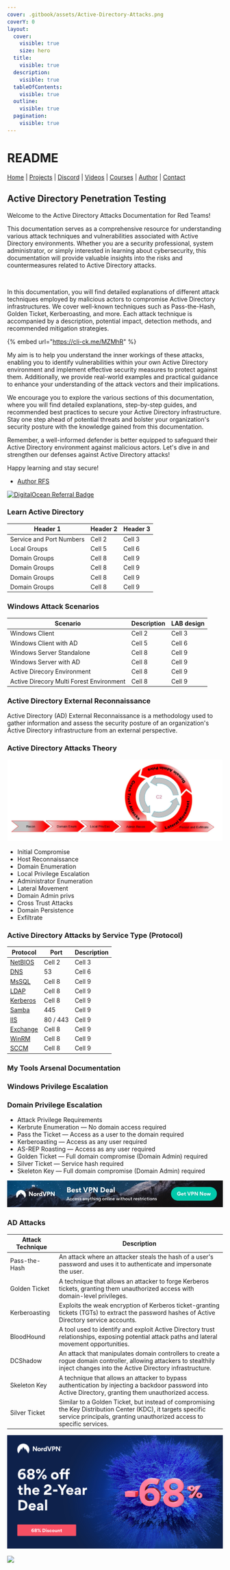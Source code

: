 ```yaml
---
cover: .gitbook/assets/Active-Directory-Attacks.png
coverY: 0
layout:
  cover:
    visible: true
    size: hero
  title:
    visible: true
  description:
    visible: true
  tableOfContents:
    visible: true
  outline:
    visible: true
  pagination:
    visible: true
---
```


# README

[Home](https://docs.ad-attacks.com) | [Projects](website/Projects.md) | [Discord](website/Discord.md) | [Videos](website/Videos.md) | [Courses](website/Courses.md) | [Author](website/Author.md) | [Contact](website/Contact.md)

## Active Directory Penetration Testing

Welcome to the Active Directory Attacks Documentation for Red Teams!

This documentation serves as a comprehensive resource for understanding various attack techniques and vulnerabilities associated with Active Directory environments. Whether you are a security professional, system administrator, or simply interested in learning about cybersecurity, this documentation will provide valuable insights into the risks and countermeasures related to Active Directory attacks.

&#x20;

<figure><img src="https://cdn.ad-attacks.com/Active-Directory-Attacks.png" alt=""><figcaption></figcaption></figure>

In this documentation, you will find detailed explanations of different attack techniques employed by malicious actors to compromise Active Directory infrastructures. We cover well-known techniques such as Pass-the-Hash, Golden Ticket, Kerberoasting, and more. Each attack technique is accompanied by a description, potential impact, detection methods, and recommended mitigation strategies.

{% embed url="https://cli-ck.me/MZMhR" %}

My aim is to help you understand the inner workings of these attacks, enabling you to identify vulnerabilities within your own Active Directory environment and implement effective security measures to protect against them. Additionally, we provide real-world examples and practical guidance to enhance your understanding of the attack vectors and their implications.

We encourage you to explore the various sections of this documentation, where you will find detailed explanations, step-by-step guides, and recommended best practices to secure your Active Directory infrastructure. Stay one step ahead of potential threats and bolster your organization's security posture with the knowledge gained from this documentation.

Remember, a well-informed defender is better equipped to safeguard their Active Directory environment against malicious actors. Let's dive in and strengthen our defenses against Active Directory attacks!

Happy learning and stay secure!

* [Author RFS](https://author.popdocs.net/)

[![DigitalOcean Referral Badge](https://web-platforms.sfo2.cdn.digitaloceanspaces.com/WWW/Badge%201.svg)](https://www.digitalocean.com/?refcode=80711421238a\&utm\_campaign=Referral\_Invite\&utm\_medium=Referral\_Program\&utm\_source=badge)

### Learn Active Directory

| Header 1                 | Header 2 | Header 3 |
| ------------------------ | -------- | -------- |
| Service and Port Numbers | Cell 2   | Cell 3   |
| Local Groups             | Cell 5   | Cell 6   |
| Domain Groups            | Cell 8   | Cell 9   |
| Domain Groups            | Cell 8   | Cell 9   |
| Domain Groups            | Cell 8   | Cell 9   |
| Domain Groups            | Cell 8   | Cell 9   |

### Windows Attack Scenarios

| Scenario                                 | Description | LAB design |
| ---------------------------------------- | ----------- | ---------- |
| Windows Client                           | Cell 2      | Cell 3     |
| Windows Client with AD                   | Cell 5      | Cell 6     |
| Windows Server Standalone                | Cell 8      | Cell 9     |
| Windows Server with AD                   | Cell 8      | Cell 9     |
| Active Direcory Environment              | Cell 8      | Cell 9     |
| Active Direcory Multi Forest Environment | Cell 8      | Cell 9     |

### Active Directory External Reconnaissance

Active Directory (AD) External Reconnaissance is a methodology used to gather information and assess the security posture of an organization's Active Directory infrastructure from an external perspective.

### Active Directory Attacks Theory

![Alt text](image.png)

* Initial Compromise
* Host Reconnaissance
* Domain Enumeration
* Local Privilege Escalation
* Administrator Enumeration
* Lateral Movement
* Domain Admin privs
* Cross Trust Attacks
* Domain Persistence
* Exfiltrate

### Active Directory Attacks by Service Type (Protocol)

| Protocol                      | Port     | Description |
| ----------------------------- | -------- | ----------- |
| [NetBIOS](broken-reference)   | Cell 2   | Cell 3      |
| [DNS](DNS/index.md)           | 53       | Cell 6      |
| [MsSQL](MSSQL/index.md)       | Cell 8   | Cell 9      |
| [LDAP](LDAP/index.md)         | Cell 8   | Cell 9      |
| [Kerberos](Kerberos/index.md) | Cell 8   | Cell 9      |
| [Samba](Samba/index.md)       | 445      | Cell 9      |
| [IIS](IIS/index.md)           | 80 / 443 | Cell 9      |
| [Exchange](Exchange/index.md) | Cell 8   | Cell 9      |
| [WinRM](WinRM/index.md)       | Cell 8   | Cell 9      |
| [SCCM](SCCM/index.md)         | Cell 8   | Cell 9      |

### My Tools Arsenal Documentation

### Windows Privilege Escalation

### Domain Privilege Escalation

* Attack Privilege Requirements
* Kerbrute Enumeration — No domain access required
* Pass the Ticket — Access as a user to the domain required
* Kerberoasting — Access as any user required
* AS-REP Roasting — Access as any user required
* Golden Ticket — Full domain compromise (Domain Admin) required
* Silver Ticket — Service hash required
* Skeleton Key — Full domain compromise (Domain Admin) required

[![NordVPN deal](website/img/NordVPN02.jpeg)](https://nordvpn.sjv.io/c/3259613/976012/7452)

### AD Attacks

| Attack Technique | Description                                                                                                                                                                           |
| ---------------- | ------------------------------------------------------------------------------------------------------------------------------------------------------------------------------------- |
| Pass-the-Hash    | An attack where an attacker steals the hash of a user's password and uses it to authenticate and impersonate the user.                                                                |
| Golden Ticket    | A technique that allows an attacker to forge Kerberos tickets, granting them unauthorized access with domain-level privileges.                                                        |
| Kerberoasting    | Exploits the weak encryption of Kerberos ticket-granting tickets (TGTs) to extract the password hashes of Active Directory service accounts.                                          |
| BloodHound       | A tool used to identify and exploit Active Directory trust relationships, exposing potential attack paths and lateral movement opportunities.                                         |
| DCShadow         | An attack that manipulates domain controllers to create a rogue domain controller, allowing attackers to stealthily inject changes into the Active Directory infrastructure.          |
| Skeleton Key     | A technique that allows an attacker to bypass authentication by injecting a backdoor password into Active Directory, granting them unauthorized access.                               |
| Silver Ticket    | Similar to a Golden Ticket, but instead of compromising the Key Distribution Center (KDC), it targets specific service principals, granting unauthorized access to specific services. |

[![NordVPN deal](website/img/NordVPN01.jpeg)](https://nordvpn.sjv.io/c/3259613/976012/7452)

![](https://youtu.be/zNzZ1PfUDNk)
